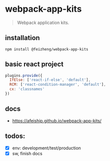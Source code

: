 # webpack-app-kits
> Webpack application kits.

## installation
```shell
npm install @feizheng/webpack-app-kits
```

## basic react project
```js
plugins.provide({
  IfElse: ['react-if-else', 'default'],
  RCM: ['react-condition-manager', 'default'],
  cx: 'classnames'
})
```

## docs
- https://afeiship.github.io/webpack-app-kits/

## todos:
- [x] env: development/test/production
- [x] sw, finish docs
